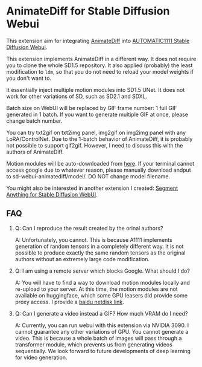 # AnimateDiff for Stable Diffusion Webui

This extension aim for integrating [AnimateDiff](https://github.com/guoyww/AnimateDiff/) into [AUTOMATIC1111 Stable Diffusion Webui](https://github.com/AUTOMATIC1111/stable-diffusion-webui).

This extension implements AnimateDiff in a different way. It does not require you to clone the whole SD1.5 repository. It also applied (probably) the least modification to `ldm`, so that you do not need to reload your model weights if you don't want to.

It essentially inject multiple motion modules into SD1.5 UNet. It does not work for other variations of SD, such as SD2.1 and SDXL.

Batch size on WebUI will be replaced by GIF frame number: 1 full GIF generated in 1 batch. If you want to generate multiple GIF at once, please change batch number.

You can try txt2gif on txt2img panel, img2gif on img2img panel with any LoRA/ControlNet. Due to the 1-batch behavior of AnimateDiff, it is probably not possible to support gif2gif. However, I need to discuss this with the authors of AnimateDiff.

Motion modules will be auto-downloaded from [here](https://drive.google.com/drive/folders1EqLC65eR1-W-sGD0Im7fkED6c8GkiNFI). If your terminal cannot access google due to whatever reason, please manually download andput to sd-webui-animatediff/model/. DO NOT change model filename.

You might also be interested in another extension I created: [Segment Anything for Stable Diffusion WebUI](https://github.com/continue-revolution/sd-webui-segment-anything).

## FAQ
1.  Q: Can I reproduce the result created by the orinal authors?

    A: Unfortunately, you cannot. This is because A1111 implements generation of random tensors in a completely different way. It is not possible to produce exactly the same random tensors as the original authors without an extremely large code modification.
2.  Q: I am using a remote server which blocks Google. What should I do?

    A: You will have to find a way to download motion modules locally and re-upload to your server. At this time, the motion modules are not available on huggingface, which some GPU leasers did provide some proxy access. I provide a [baidu netdisk link](https://pan.baidu.com/s/18ZpcSM6poBqxWNHtnyMcxg?pwd=et8y).
3.  Q: Can I generate a video instead a GIF? How much VRAM do I need?

    A: Currently, you can run webui with this extension via NVIDIA 3090. I cannot guarantee any other variations of GPU. You cannot generate a video. This is because a whole batch of images will pass through a transformer module, which prevents us from generating videos sequentially. We look forward to future developments of deep learning for video generation.
